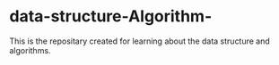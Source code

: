 # data-structure-Algorithm-

This is the repositary created for learning about the data structure and algorithms.
